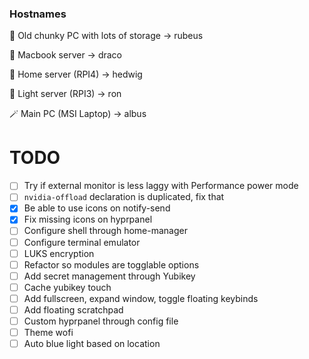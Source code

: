 ### Hostnames

🗿 Old chunky PC with lots of storage -> rubeus

👿 Macbook server -> draco

🦉 Home server (RPI4) -> hedwig

🥱 Light server (RPI3) -> ron

🪄 Main PC (MSI Laptop) -> albus

# TODO

- [ ] Try if external monitor is less laggy with Performance power mode
- [ ] `nvidia-offload` declaration is duplicated, fix that
- [x] Be able to use icons on notify-send
- [x] Fix missing icons on hyprpanel
- [ ] Configure shell through home-manager
- [ ] Configure terminal emulator
- [ ] LUKS encryption
- [ ] Refactor so modules are togglable options
- [ ] Add secret management through Yubikey
- [ ] Cache yubikey touch
- [ ] Add fullscreen, expand window, toggle floating keybinds
- [ ] Add floating scratchpad
- [ ] Custom hyprpanel through config file
- [ ] Theme wofi
- [ ] Auto blue light based on location